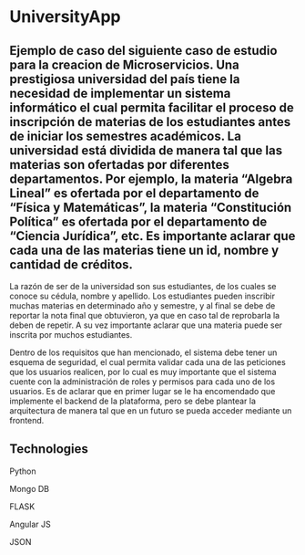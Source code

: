 # UniversityApp

## Ejemplo de caso del siguiente caso de estudio para la creacion de Microservicios. Una prestigiosa universidad del país tiene la necesidad de implementar un sistema informático el cual permita facilitar el proceso de inscripción de materias de los estudiantes antes de iniciar los semestres académicos. La universidad está dividida de manera tal que las materias son ofertadas por diferentes departamentos. Por ejemplo, la materia “Algebra Lineal” es ofertada por el departamento de “Física y Matemáticas”, la materia “Constitución Política” es ofertada por el departamento de “Ciencia Jurídica”, etc. Es importante aclarar que cada una de las materias tiene un id, nombre y cantidad de créditos.  

La razón de ser de la universidad son sus estudiantes, de los cuales se conoce su cédula, nombre y apellido. Los estudiantes pueden inscribir muchas materias en determinado año y semestre, y al final se debe de reportar la nota final que obtuvieron, ya que en caso tal de reprobarla la deben de repetir. A su vez importante aclarar que una materia puede ser inscrita por muchos estudiantes.  

Dentro de los requisitos que han mencionado, el sistema debe tener un esquema de seguridad, el cual permita validar cada una de las peticiones que los usuarios realicen, por lo cual es muy importante que el sistema cuente con la administración de roles y permisos para cada uno de los usuarios. Es de aclarar que en primer lugar se le ha encomendado que implemente el backend de la plataforma, pero se debe plantear la arquitectura de manera tal que en un futuro se pueda acceder mediante un frontend.  

## Technologies 
Python  

Mongo DB  

FLASK  

Angular JS  

JSON
